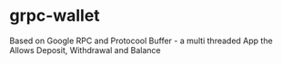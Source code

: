 # grpc-wallet
Based on Google RPC and Protocool Buffer - a multi threaded App the Allows Deposit, Withdrawal and Balance
